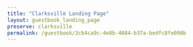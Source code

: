```yaml
---
title: "Clarksville Landing Page"
layout: guestbook_landing_page
preserve: clarksville
permalink: /guestbook/3cb4ca9c-4e8b-4684-b37a-bedfc8fe098b
---
```

